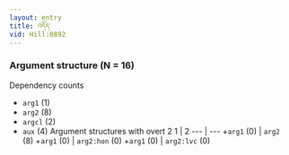 ```yaml
---
layout: entry
title: འདོད་
vid: Hill:0892
---
```

### Argument structure (N = 16)
Dependency counts
* `arg1` (1)
* `arg2` (8)
* `argcl` (2)
* `aux` (4)
Argument structures with overt 2
1 | 2
--- | ---
+`arg1` (0) | `arg2` (8)
+`arg1` (0) | `arg2:hon` (0)
+`arg1` (0) | `arg2:lvc` (0)
